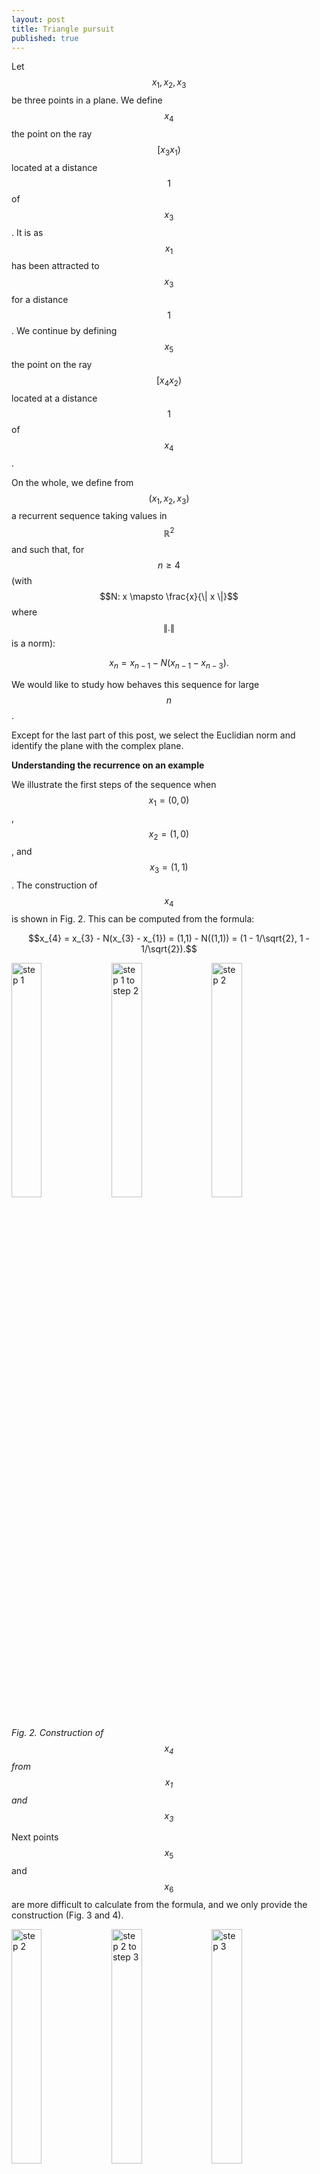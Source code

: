 ```yaml
---
layout: post
title: Triangle pursuit
published: true
---
```

<script src="https://cdn.mathjax.org/mathjax/latest/MathJax.js?config=TeX-AMS-MML_HTMLorMML" type="text/javascript"></script>
Let $$x_1, x_2, x_3$$ be three points in a plane.
We define $$x_4$$ the point on the ray $$[x_3 x_1)$$ located at a distance $$1$$ of $$x_3$$.
It is as $$x_1$$ has been attracted to $$x_3$$ for a distance $$1$$.
We continue by defining $$x_5$$ the point on the ray $$[x_4 x_2)$$ located at a distance $$1$$ of $$x_4$$.

On the whole, we define from $$(x_1, x_2, x_3)$$ a recurrent sequence taking values in $$\mathbb{R}^2$$
and such that, for $$n \geq 4$$ (with $$N: x \mapsto \frac{x}{\| x \|}$$ where $$ \|.\|$$ is a norm):

$$x_{n} = x_{n-1} - N(x_{n-1} - x_{n-3}).$$

We would like to study how behaves this sequence for large $$n$$.


Except for the last part of this post, 
we select the Euclidian norm and identify the plane with the complex plane.

**Understanding the recurrence on an example**

We illustrate the first steps of the sequence when $$x_1=(0,0)$$, $$x_2=(1,0)$$, and $$x_3=(1,1)$$.
The construction of $$x_4$$ is shown in Fig. 2.
This can be computed from the formula:

$$x_{4} = x_{3} - N(x_{3} - x_{1}) = (1,1) - N((1,1)) = (1 - 1/\sqrt{2}, 1 - 1/\sqrt{2}).$$

<img src="../images/2017-6-11-Triangle-pursuit/intro_images/1.png" alt="step 1" width="31%"/>
<img src="../images/2017-6-11-Triangle-pursuit/intro_images/1_begin.png" alt="step 1 to step 2" width="31%"/>
<img src="../images/2017-6-11-Triangle-pursuit/intro_images/1_end.png" alt="step 2" width="31%"/>

*Fig. 2. Construction of $$x_4$$ from $$x_1$$ and $$x_3$$*

Next points $$x_5$$ and $$x_6$$ are more difficult to calculate from the formula, and we only provide the construction (Fig. 3 and 4).

<img src="../images/2017-6-11-Triangle-pursuit/intro_images/2.png" alt="step 2" width="31%"/>
<img src="../images/2017-6-11-Triangle-pursuit/intro_images/2_begin.png" alt="step 2 to step 3" width="31%"/>
<img src="../images/2017-6-11-Triangle-pursuit/intro_images/2_end.png" alt="step 3" width="31%"/>

*Fig. 3. Construction of $$x_5$$ from $$x_2$$ and $$x_4$$*

<img src="../images/2017-6-11-Triangle-pursuit/intro_images/3.png" alt="step 3" width="31%"/>
<img src="../images/2017-6-11-Triangle-pursuit/intro_images/3_begin.png" alt="step 3 to step 4" width="31%"/>
<img src="../images/2017-6-11-Triangle-pursuit/intro_images/3_end.png" alt="step 4" width="31%"/>

*Fig. 4. Construction of $$x_6$$ from $$x_3$$ and $$x_5$$*

After some steps, we obtain $$3$$ adherent points forming an equilateral triangle.
Initial and final steps are shown in Fig. 5.

<center>
<img src="../images/2017-6-11-Triangle-pursuit/intro_images/1.png" alt="step 1"/>
<img src="../images/2017-6-11-Triangle-pursuit/intro_images/14.png" alt="step 14"/>
</center>

*Fig. 5. Initial and final steps*

Note that the sequence may be undefined for some initial triplets (for example when $$x_1 = x_2 = x_3$$).

**Reducing dimension of the problem**
 
Each triplet contains $$6$$ real parameters. We will show that we can reduce the *triangle pursuit* problem to $$1$$ parameter without loss of generality. Explicitly, our final parameter will be $$t \in (0, 2 \pi) \setminus \lbrace \pi \rbrace$$, related with triplet $$(x_1, x_2, x_3) = (0, 1, e^{it})$$.

***Applying rotation and translation***

Suppose that $$(x_n)_n$$ is well-defined from triplet $$(x_1, x_2, x_3)$$.
Let $$\theta \in [0, 2 \pi)$$ and $$b \in \mathbb{C}$$.
Let for $$k \in \lbrace 1, 2, 3 \rbrace$$:
$$x'_k := e^{-i \theta} (x_k - b).$$

Then, for $$k \in \lbrace 1, 2, 3 \rbrace$$, $$x_k = e^{i  \theta} x'_k + b.$$
We rewrite $$x_4$$ as follows:

$$x_4 = x_3 - N(x_3 - x_1) = e^{i  \theta} x'_3 + b - N(e^{i  \theta} x'_3 - e^{i  \theta} x'_1).$$

Because $$N(.)$$ is defined with the Euclidian norm, we obtain:

$$x_4 = e^{i  \theta} x'_3 + b - e^{i  \theta} N( x'_3 - x'_1)
= e^{i  \theta} \left(x'_3 - N( x'_3 - x'_1) \right) + b.$$

Since $$x_4$$ exists, $$x'_3 - N( x'_3 - x'_1)$$ exists and we define:
$$x'_4 := x'_3 - N( x'_3 - x'_1).$$

We can continue and define $$(x'_n)$$ such that for all $$n$$:
$$x'_n := e^{i \theta} x'_n + b.$$

***From 6 to 3 parameters***

Suppose as before that $$(x_n)_n$$ is well-defined from triplet $$(x_1, x_2, x_3)$$.

Rotation and translation have released $$3$$ degree of freedom. 
In this paragraph, we select $$\theta$$ and $$b$$ to obtain a triplet $$(x'_1, x'_2, x'_3)$$
verifying those $$3$$ conditions:

$$x'_1 \text{ on the ray } ]x'_3 0)~~~;~~~x'_2 \in \mathbb{R}^{+}~~~;~~~\| x'_3 \| = 1.$$

Positions of $$x'_1, x'_2, x'_3$$ are illustrated in Fig. 6.

<center><img src="../images/2017-6-11-Triangle-pursuit/three_params/three_param_500.png" alt="positions of x'1 x'2 and x'3 after transformation"/></center>

*Fig. 6. Typical positions of $$x'_1, x'_2$$ and $$x'_3$$ after transformation*

Calculations are tedious, so you can skip them at first reading.

First, we have $$x_3 \neq x_1$$, otherwise $$x_4$$ cannot be defined.
Then, we let:

$$s:= \text{Arg}(x_3 - x_1) \in [0, 2 \pi),$$

$$r:= 1 - \| x_3 - x_1 \| \in (-\infty, 1),$$

$$A \geq 0 \text{ and } t \in [0, 2 \pi) \text{ such that } A e^{-it} := 1 + (x_2 - x_3)e^{-is}.$$

We select:

$$\theta := s - t,$$

$$b:= x_3 - e^{is}.$$

We compute $$x'_1, x'_2, x'_3$$:

$$x'_1 = e^{-i \theta}(x_1 - b) = e^{-i s}e^{i t}(x_1 - x_3 + e^{is}) = e^{-i s}e^{i t}(-(1-r) e^{is} + e^{is}) = r e^{it}.$$

$$x'_2 = e^{-i \theta}(x_2 - b) = e^{-is}e^{it}(x_2 - x_3) + e^{it} = e^{it} (1 + (x_2 - x_3) e^{-is}) =  A.$$

$$x'_3 = e^{-i \theta}(x_3 - b) = e^{-is}e^{it}e^{is} = e^{it}.$$
 
$$x'_1, x'_2, x'_3$$ verify the $$3$$ conditions, so the conclusion.

**From 3 to 1 parameters**

We consider $$(x'_1, x'_2, x'_3)$$ as is the last paragraph.

From the recurrence relation, we obtain: $$x'_4 = 0$$ regardless of $$r$$.
The term $$x'_1$$ is not used for subsequent terms, so we can let $$r = 0$$
and consider $$(x''_1, x''_2, x''_3) = (0, x'_2, x'_3).$$

Then, we observe that $$A \neq 0$$, otherwise $$x''_5$$ cannot be defined.
From the recurrence relation, we obtain: $$x''_5 = 0$$ regardless of remaining $$A$$.
The term $$x''_2$$ is not used for subsequent terms, so we can let $$A = 1$$
and consider $$(x'''_1, x'''_2, x'''_3) = (0, 1, e^{it}).$$

This construction is illustrated in Fig. 7.
 
<img src="../images/2017-6-11-Triangle-pursuit/three_params/three_param_300.png" alt="Three parameters" width="31%"/>
<img src="../images/2017-6-11-Triangle-pursuit/three_params/two_param_300.png" alt="Two parameters" width="31%"/>
<img src="../images/2017-6-11-Triangle-pursuit/three_params/one_param_300.png" alt="One parameter" width="31%"/>

*Fig. 7. From $$3$$ parameters to $$1$$ parameter*
 
We have reduced the problem to $$1$$ dimension without loss of generality.
We observe that parameters $$t = 0 \text{ mod } \pi$$ are impossible. 
We are now interested to understand the behavior of the sequence as a function of $$t$$.

**First terms of the sequence**

Let $$t \in (0, 2 \pi) \setminus \lbrace \pi \rbrace$$ and $$(x_1, x_2, x_3) := (0, 1, e^{it})$$.

We separate the recurrence relation into 2 steps, for $$n \geq 4$$:

$$1. w_n := \frac{1}{\| x_{n-1} - x_{n-3} \|},$$

$$2. x_n = (1- w_n) x_{n-1} + w_n x_{n-3}.$$

First terms are easy:

$$w_4 = 1,$$

$$x_4 = 0.$$

$$w_5 = 1,$$

$$x_5 = 1.$$

After that, it is more and more complex (there may be error with absolute values during computation).
We let $$a := \sin(t/2)$$, $$b := \cos(\frac{t + \pi}{4})$$, $$c := \sin(\frac{t + \pi}{8}).$$

$$w_6 = \frac{1}{2 \mid a \mid},$$

$$x_6 = \left 1 - \frac{1}{2a} \right + \frac{1}{2a} e^{it} = 2 e^{i \frac{t + \pi}{4}} b = (1-\sin\frac{t}{2}) + \cos \frac{t}{2} i.$$

$$w_7 = \frac{1}{2b},$$

$$x_7 = (2b - 1) e^{i \frac{t + \pi}{4}}.$$

$$w_8 = \frac{1}{2c}...$$

Functions with long period appear, all shaped with absolute values everywhere. Maybe some Fourier wizard can help.

TODO: illustration of the first steps

**Illustration with other norms**
 
TODO: Illustrations
Continue here

Remember to add illustration like that

<img src="../images/2017-6-11-Triangle-pursuit/illustration/rot_onenorm.png" alt="Illustration. Adherent points of rotated triangles, when norm one is used"/>

*Fig. 1. Illustration explained later in this post*


TODO: add introduction pictures.

**References**

TODO.
